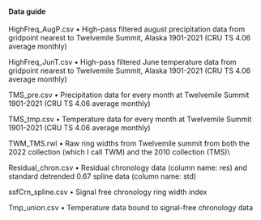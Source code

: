 #### Data guide

HighFreq_AugP.csv
•	High-pass filtered august precipitation data from gridpoint nearest to Twelvemile Summit, Alaska 1901-2021 (CRU TS 4.06 average monthly)

HighFreq_JunT.csv
•	High-pass filtered June temperature data from gridpoint nearest to Twelvemile Summit, Alaska 1901-2021 (CRU TS 4.06 average monthly)

TMS_pre.csv
•	Precipitation data for every month at Twelvemile Summit 1901-2021 (CRU TS 4.06 average monthly)

TMS_tmp.csv
•	Temperature data for every month at Twelvemile Summit 1901-2021 (CRU TS 4.06 average monthly)

TWM_TMS.rwl
•	Raw ring widths from Twelvemile summit from both the 2022 collection (which I call TWM) and the 2010 collection (TMS)\

Residual_chron.csv
•	Residual chronology data (column name: res) and standard detrended 0.67 spline data (column name: std)

ssfCrn_spline.csv
•	Signal free chronology ring width index

Tmp_union.csv
•	Temperature data bound to signal-free chronology data
